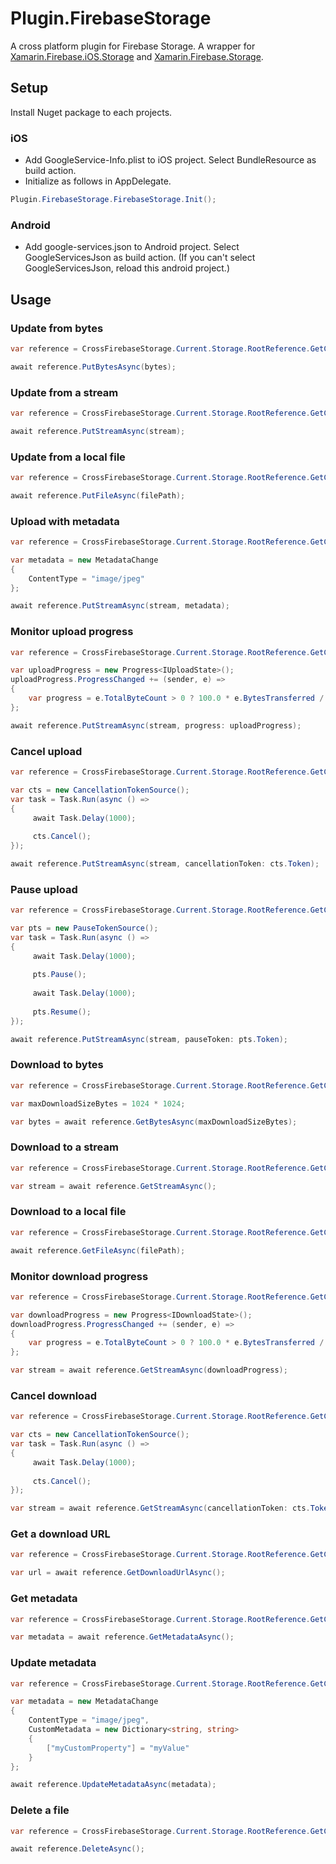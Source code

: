 # Plugin.FirebaseStorage

A cross platform plugin for Firebase Storage. 
A wrapper for [Xamarin.Firebase.iOS.Storage](https://www.nuget.org/packages/Xamarin.Firebase.iOS.Storage/) 
and [Xamarin.Firebase.Storage](https://www.nuget.org/packages/Xamarin.Firebase.Storage/).

## Setup
Install Nuget package to each projects.

### iOS
* Add GoogleService-Info.plist to iOS project. Select BundleResource as build action.
* Initialize as follows in AppDelegate. 
```C#
Plugin.FirebaseStorage.FirebaseStorage.Init();
```

### Android
* Add google-services.json to Android project. Select GoogleServicesJson as build action. (If you can't select GoogleServicesJson, reload this android project.)

## Usage
### Update from bytes
```C#
var reference = CrossFirebaseStorage.Current.Storage.RootReference.GetChild("image.jpg");

await reference.PutBytesAsync(bytes);
```

### Update from a stream
```C#
var reference = CrossFirebaseStorage.Current.Storage.RootReference.GetChild("image.jpg");

await reference.PutStreamAsync(stream);
```

### Update from a local file
```C#
var reference = CrossFirebaseStorage.Current.Storage.RootReference.GetChild("image.jpg");

await reference.PutFileAsync(filePath);
```

### Upload with metadata
```C#
var reference = CrossFirebaseStorage.Current.Storage.RootReference.GetChild("image.jpg");

var metadata = new MetadataChange
{
    ContentType = "image/jpeg"
};

await reference.PutStreamAsync(stream, metadata);
```

### Monitor upload progress
```C#
var reference = CrossFirebaseStorage.Current.Storage.RootReference.GetChild("image.jpg");

var uploadProgress = new Progress<IUploadState>();
uploadProgress.ProgressChanged += (sender, e) =>
{
    var progress = e.TotalByteCount > 0 ? 100.0 * e.BytesTransferred / e.TotalByteCount : 0;
};

await reference.PutStreamAsync(stream, progress: uploadProgress);
```

### Cancel upload
```C#
var reference = CrossFirebaseStorage.Current.Storage.RootReference.GetChild("image.jpg");

var cts = new CancellationTokenSource();
var task = Task.Run(async () =>
{
     await Task.Delay(1000);
     
     cts.Cancel();
});

await reference.PutStreamAsync(stream, cancellationToken: cts.Token);
```

### Pause upload
```C#
var reference = CrossFirebaseStorage.Current.Storage.RootReference.GetChild("image.jpg");

var pts = new PauseTokenSource();
var task = Task.Run(async () =>
{
     await Task.Delay(1000);
     
     pts.Pause();
     
     await Task.Delay(1000);
     
     pts.Resume();
});

await reference.PutStreamAsync(stream, pauseToken: pts.Token);
```

### Download to bytes
```C#
var reference = CrossFirebaseStorage.Current.Storage.RootReference.GetChild("image.jpg");

var maxDownloadSizeBytes = 1024 * 1024;

var bytes = await reference.GetBytesAsync(maxDownloadSizeBytes);
```

### Download to a stream
```C#
var reference = CrossFirebaseStorage.Current.Storage.RootReference.GetChild("image.jpg");

var stream = await reference.GetStreamAsync();
```

### Download to a local file
```C#
var reference = CrossFirebaseStorage.Current.Storage.RootReference.GetChild("image.jpg");

await reference.GetFileAsync(filePath);
```

### Monitor download progress
```C#
var reference = CrossFirebaseStorage.Current.Storage.RootReference.GetChild("image.jpg");

var downloadProgress = new Progress<IDownloadState>();
downloadProgress.ProgressChanged += (sender, e) =>
{
    var progress = e.TotalByteCount > 0 ? 100.0 * e.BytesTransferred / e.TotalByteCount : 0;
};

var stream = await reference.GetStreamAsync(downloadProgress);
```

### Cancel download
```C#
var reference = CrossFirebaseStorage.Current.Storage.RootReference.GetChild("image.jpg");

var cts = new CancellationTokenSource();
var task = Task.Run(async () =>
{
     await Task.Delay(1000);
     
     cts.Cancel();
});

var stream = await reference.GetStreamAsync(cancellationToken: cts.Token);
```

### Get a download URL
```C#
var reference = CrossFirebaseStorage.Current.Storage.RootReference.GetChild("image.jpg");

var url = await reference.GetDownloadUrlAsync();
```

### Get metadata
```C#
var reference = CrossFirebaseStorage.Current.Storage.RootReference.GetChild("image.jpg");

var metadata = await reference.GetMetadataAsync();
```

### Update metadata
```C#
var reference = CrossFirebaseStorage.Current.Storage.RootReference.GetChild("image.jpg");

var metadata = new MetadataChange
{
    ContentType = "image/jpeg",
    CustomMetadata = new Dictionary<string, string>
    {
        ["myCustomProperty"] = "myValue"
    }
};

await reference.UpdateMetadataAsync(metadata);
```

### Delete a file
```C#
var reference = CrossFirebaseStorage.Current.Storage.RootReference.GetChild("image.jpg");

await reference.DeleteAsync();
```
